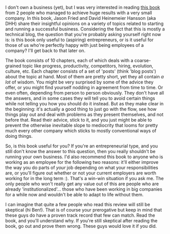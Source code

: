 I don't own a business (yet), but I was very interested in reading <a href="http://www.amazon.com/Rework-Jason-Fried/dp/0307463745/ref=sr_1_1?ie=UTF8&qid=1287237671&sr=8-1">this book</a> from 2 people who managed to achieve huge results with a very small company.  In this book, Jason Fried and David Heinemeier Hansson (aka DHH) share their insightful opinions on a variety of topics related to starting and running a successful business.  Considering the fact that this is mostly a technical blog, the question that you're probably asking yourself right now is: is this book only useful to (aspiring) entrepreneurs, or is it useful for those of us who're perfectly happy with just being employees of a company?  I'll get back to that later on.

The book consists of 10 chapters, each of which deals with a coarse-grained topic like progress, productivity, competitors, hiring, evolution, culture, etc.  Each chapter consists of a set of 'posts' (think 'blog posts') about the topic at hand.  Most of them are pretty short, yet they all contain <em>a lot</em> of wisdom.  You might be very surprised by some of the advice they offer, or you might find yourself nodding in agreement from time to time.  Or even often, depending from person to person obviously.  They don't have all the answers, and in some cases they will tell you to avoid certain things while not telling you how you should do it instead.  But as they make clear in the beginning: it's actually a good thing to just go with the flow, see how things play out and deal with problems as they present themselves, and not before that.  Read their advice, stick to it, and you just might be able to prevent the otherwise inevitable slope to mediocrity that looms for pretty much every other company which sticks to mostly conventional ways of doing things.

So, is this book useful for you? If you're an entrepreneurial type, and you still don't know the answer to this question, then you really shouldn't be running your own business.  I'd also recommend this book to anyone who is working as an employee for the following two reasons: it'll either improve the way you do parts of <em>your</em> job depending on what your responsibilities are, or you'll figure out whether or not your current employers are worth working for in the long term :).  That's a win-win situation if you ask me.  The only people who won't really get any value out of this are people who are already 'institutionalized'... those who have been working in big companies for a while now and wouldn't be able to adapt to life without them.  

I can imagine that quite a few people who read this review will still be skeptical (hi Ben!).  That is of course your prerogative but keep in mind that these guys do have a proven track record that few can match.  Read the book, and you'll understand why.  If you're still skeptical after reading the book, go out and prove them wrong. These guys would love it if you did.